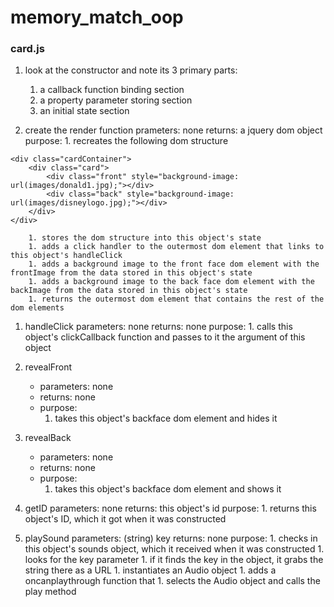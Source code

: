# memory_match_oop

### card.js

1. look at the constructor and note its 3 primary parts:
    1. a callback function binding section
    1. a property parameter storing section
    1. an initial state section

1. create the render function
    prameters: none
    returns: a jquery dom object
    purpose:
        1. recreates the following dom structure
```
<div class="cardContainer">
    <div class="card">
        <div class="front" style="background-image: url(images/donald1.jpg);"></div>
        <div class="back" style="background-image: url(images/disneylogo.jpg);"></div>
    </div>
</div>
```
        1. stores the dom structure into this object's state
        1. adds a click handler to the outermost dom element that links to this object's handleClick
        1. adds a background image to the front face dom element with the frontImage from the data stored in this object's state
        1. adds a background image to the back face dom element with the backImage from the data stored in this object's state
        1. returns the outermost dom element that contains the rest of the dom elements

1. handleClick
    parameters: none
    returns: none
    purpose: 
        1. calls this object's clickCallback function and passes to it the argument of this object

1. revealFront
    - parameters: none
    - returns: none
    - purpose:
        1. takes this object's backface dom element and hides it
    
1. revealBack
    - parameters: none
    - returns: none
    - purpose:
        1. takes this object's backface dom element and shows it

1. getID
    parameters: none
    returns: this object's id
    purpose:
        1. returns this object's ID, which it got when it was constructed

1. playSound
    parameters: (string) key
    returns: none
    purpose:
        1. checks in this object's sounds object, which it received when it was constructed
        1. looks for the key parameter
        1. if it finds the key in the object, it grabs the string there as a URL
        1. instantiates an Audio object
            1. adds a oncanplaythrough function that
                1. selects the Audio object and calls the play method